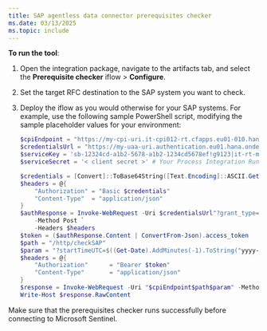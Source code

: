 ```yaml
---
title: SAP agentless data connector prerequisites checker
ms.date: 03/13/2025
ms.topic: include
---
```


<!-- docutune:disable -->

**To run the tool**:

1. Open the integration package, navigate to the artifacts tab, and select the **Prerequisite checker** iflow > **Configure**.
1. Set the target RFC destination to the SAP system you want to check.
1. Deploy the iflow as you would otherwise for your SAP systems. For example, use the following sample PowerShell script, modifying the sample placeholder values for your environment:

    ```powershell
    $cpiEndpoint = "https://my-cpi-uri.it-cpi012-rt.cfapps.eu01-010.hana.ondemand.com" # CPI endpoint URL
    $credentialsUrl = "https://my-uaa-uri.authentication.eu01.hana.ondemand.com/oauth/token" # SAP authorization server URL
    $serviceKey = 'sb-12324cd-a1b2-5678-a1b2-1234cd5678ef!g9123|it-rt-my-cpi!h45678' # Process Integration Runtime Service client ID
    $serviceSecret = '< client secret >' # Your Process Integration Runtime service secret (make sure to use single quotes)

    $credentials = [Convert]::ToBase64String([Text.Encoding]::ASCII.GetBytes("$serviceKey`:$serviceSecret"))
    $headers = @{
        "Authorization" = "Basic $credentials"
        "Content-Type"  = "application/json"
    }
    $authResponse = Invoke-WebRequest -Uri $credentialsUrl"?grant_type=client_credentials" `
        -Method Post `
        -Headers $headers
    $token = ($authResponse.Content | ConvertFrom-Json).access_token
    $path = "/http/checkSAP"
    $param = "?startTimeUTC=$((Get-Date).AddMinutes(-1).ToString("yyyy-MM-ddTHH:mm:ss"))&endTimeUTC=$((Get-Date).ToString("yyyy-MM-ddTHH:mm:ss"))"
    $headers = @{
        "Authorization"      = "Bearer $token"
        "Content-Type"       = "application/json"
    }
    $response = Invoke-WebRequest -Uri "$cpiEndpoint$path$param" -Method Get -Headers $headers
    Write-Host $response.RawContent
    ```

Make sure that the prerequisites checker runs successfully before connecting to Microsoft Sentinel.